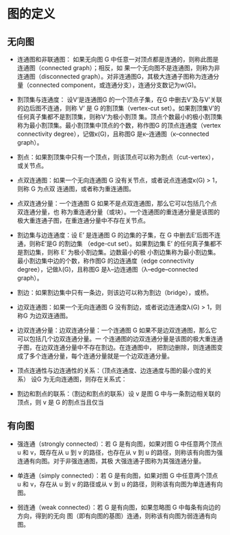 # 图的定义

## 无向图

- 连通图和非联通图： 如果无向图 G 中任意一对顶点都是连通的，则称此图是连通图（connected graph）；相反，如
果一个无向图不是连通图，则称为非连通图（disconnected graph）。对非连通图G，其极大连通子图称为连通分量（connected component，或连通分支），连通分支数记为w(G)。

- 割顶集与连通度： 设V’是连通图G 的一个顶点子集，在G 中删去V’及与V’关联的边后图不连通，则称 V’ 是 G 的割顶集（vertex-cut set）。如果割顶集V’的任何真子集都不是割顶集，则称V’为极小割顶 集。顶点个数最小的极小割顶集称为最小割顶集。最小割顶集中顶点的个数，称作图G 的顶点连通度（vertex connectivity degree），记做κ(G)，且称图G 是κ–连通图（κ–connected graph）。

- 割点：如果割顶集中只有一个顶点，则该顶点可以称为割点（cut-vertex），或关节点。

- 点双连通图：如果一个无向连通图 G 没有关节点，或者说点连通度κ(G) > 1，则称 G 为点双 连通图，或者称为重连通图。

- 点双连通分量：一个连通图 G 如果不是点双连通图，那么它可以包括几个点双连通分量，也 称为重连通分量（或块）。一个连通图的重连通分量是该图的极大重连通子图，在重连通分量中不存在关节点。

- 割边集与边连通度：设 E’ 是连通图 G 的边集的子集，在 G 中删去E’后图不连通，则称E’是G 的割边集 （edge-cut set）。如果割边集 E’ 的任何真子集都不是割边集，则称 E’ 为极小割边集。边数最小的极 小割边集称为最小割边集。最小割边集中边的个数，称作图G 的边连通度（edge connectivity degree），记做λ(G)，且称图G 是λ–边连通图（λ–edge–connected graph）。

- 割边：如果割边集中只有一条边，则该边可以称为割边（bridge），或桥。

- 边双连通图：如果一个无向连通图 G 没有割边，或者说边连通度λ(G) > 1，则称G 为边双连通图。

- 边双连通分量：边双连通分量：一个连通图 G 如果不是边双连通图，那么它可以包括几个边双连通分量。一 个连通图的边双连通分量是该图的极大重连通子图，在边双连通分量中不存在割边。在连通图中， 把割边删除，则连通图变成了多个连通分量，每个连通分量就是一个边双连通分量。

- 顶点连通性与边连通性的关系：（顶点连通度、边连通度与图的最小度的关系） 设G 为无向连通图，则存在关系式：

- 割边和割点的联系：（割边和割点的联系）设 v 是图 G 中与一条割边相关联的顶点，则 v 是 G 的割点当且仅当

## 有向图
- 强连通（strongly connected）：若 G 是有向图，如果对图 G 中任意两个顶点 u 和 v，既存在从 u 到 v 的路径，也存在从 v 到 u 的路径，则称该有向图为强连通有向图。对于非强连通图，其极 大强连通子图称为其强连通分量。

- 单连通（simply connected）：若 G 是有向图，如果对图 G 中任意两个顶点 u 和 v，存在从 u 到 v 的路径或从 v 到 u 的路径，则称该有向图为单连通有向图。

- 弱连通（weak connected）：若 G 是有向图，如果忽略图 G 中每条有向边的方向，得到的无向 图（即有向图的基图）连通，则称该有向图为弱连通有向图。
